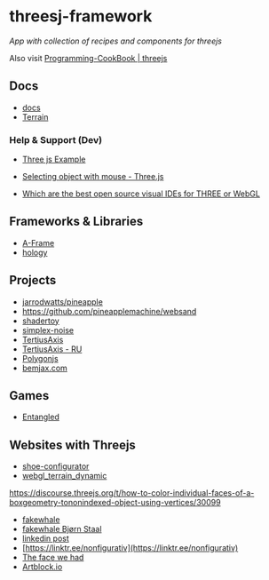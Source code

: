threesj-framework
=================

_App with collection of recipes and components for threejs_

Also visit [Programming-CookBook | threejs](https://github.com/Koubae/Programming-CookBook/tree/master/Game%20Development/javascript/c)

Docs
----

* [docs](./docs)
* [Terrain](./docs/terrain.md)


### Help & Support (Dev)

* [Three js Example](http://alexan0308.github.io/threejs/examples/)

* [Selecting object with mouse - Three.js](https://stackoverflow.com/questions/32955103/selecting-object-with-mouse-three-js)
* [Which are the best open source visual IDEs for THREE or WebGL](https://discourse.threejs.org/t/which-are-the-best-open-source-visual-ides-for-three-or-webgl/15229)

Frameworks & Libraries
----------------------


* [A-Frame](https://aframe.io/docs/1.0.0/introduction/)
* [hology](https://hology.app/)


Projects 
--------

* [jarrodwatts/pineapple](https://github.com/jarrodwatts/pineapple)
* https://github.com/pineapplemachine/websand
* [shadertoy](https://www.shadertoy.com)
* [simplex-noise](https://www.npmjs.com/package/simplex-noise)
* [TertiusAxis](https://dragon3dgraff.ru/TertiusAxis/)
* [TertiusAxis - RU](https://tertiusaxis.ru/)
* [Polygonjs](https://polygonjs.com/)
* [bemjax.com](https://bemjax.com/)

Games
-----

* [Entangled](https://js13kgames.com/games/entangled/index.html)

Websites with Threejs
---------------------

* [shoe-configurator](https://codesandbox.io/s/shoe-configurator-qxjoj)
* [webgl_terrain_dynamic](https://alteredqualia.com/three/examples/webgl_terrain_dynamic.html)

https://discourse.threejs.org/t/how-to-color-individual-faces-of-a-boxgeometry-tononindexed-object-using-vertices/30099

* [fakewhale](https://fakewhale.xyz/)
* [fakewhale Bjørn Staal](https://fakewhale.xyz/)
* [linkedin post](https://www.linkedin.com/posts/linusekenstam_this-is-unacceptable-should-not-be-possible-activity-7133130976951480321-oNbn?utm_source=share&utm_medium=member_desktop)
* [https://linktr.ee/nonfigurativ](https://linktr.ee/nonfigurativ)
* [The face we had](https://www.fxhash.xyz/generative/slug/the-face-we-had)
* [Artblock.io](https://www.artblocks.io/collections/presents/projects/0xa7d8d9ef8d8ce8992df33d8b8cf4aebabd5bd270/124)
